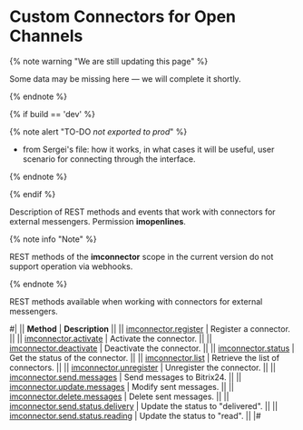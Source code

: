 # Custom Connectors for Open Channels

{% note warning "We are still updating this page" %}

Some data may be missing here — we will complete it shortly.

{% endnote %}

{% if build == 'dev' %}

{% note alert "TO-DO _not exported to prod_" %}

- from Sergei's file: how it works, in what cases it will be useful, user scenario for connecting through the interface.

{% endnote %}

{% endif %}

Description of REST methods and events that work with connectors for external messengers. Permission **imopenlines**.

{% note info "Note" %}

REST methods of the **imconnector** scope in the current version do not support operation via webhooks.

{% endnote %}

REST methods available when working with connectors for external messengers.

#|
|| **Method** | **Description** ||
|| [imconnector.register](imconnector-register.md) | Register a connector. ||
|| [imconnector.activate](imconnector-activate.md) | Activate the connector. ||
|| [imconnector.deactivate](imconnector-deactivate.md) | Deactivate the connector. ||
|| [imconnector.status](imconnector-status.md) | Get the status of the connector. ||
|| [imconnector.list](imconnector-list.md) | Retrieve the list of connectors. ||
|| [imconnector.unregister](imconnector-unregister.md) | Unregister the connector. ||
|| [imconnector.send.messages](imconnector-send-messages.md) | Send messages to Bitrix24. ||
|| [imconnector.update.messages](imconnector-update-messages.md) | Modify sent messages. ||
|| [imconnector.delete.messages](imconnector-delete-messages.md) | Delete sent messages. ||
|| [imconnector.send.status.delivery](imconnector-send-status-delivery.md) | Update the status to "delivered". ||
|| [imconnector.send.status.reading](imconnector-send-status-reading.md) | Update the status to "read". ||
|#